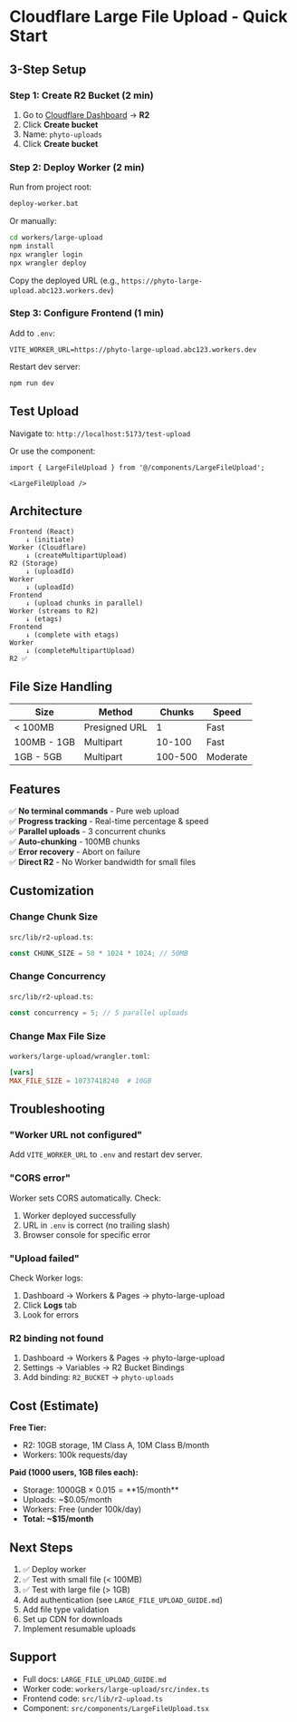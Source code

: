 # Cloudflare Large File Upload - Quick Start

## 3-Step Setup

### Step 1: Create R2 Bucket (2 min)
1. Go to [Cloudflare Dashboard](https://dash.cloudflare.com) → **R2**
2. Click **Create bucket**
3. Name: `phyto-uploads`
4. Click **Create bucket**

### Step 2: Deploy Worker (2 min)
Run from project root:
```bash
deploy-worker.bat
```

Or manually:
```bash
cd workers/large-upload
npm install
npx wrangler login
npx wrangler deploy
```

Copy the deployed URL (e.g., `https://phyto-large-upload.abc123.workers.dev`)

### Step 3: Configure Frontend (1 min)
Add to `.env`:
```
VITE_WORKER_URL=https://phyto-large-upload.abc123.workers.dev
```

Restart dev server:
```bash
npm run dev
```

## Test Upload

Navigate to: `http://localhost:5173/test-upload`

Or use the component:
```tsx
import { LargeFileUpload } from '@/components/LargeFileUpload';

<LargeFileUpload />
```

## Architecture

```
Frontend (React)
    ↓ (initiate)
Worker (Cloudflare)
    ↓ (createMultipartUpload)
R2 (Storage)
    ↓ (uploadId)
Worker
    ↓ (uploadId)
Frontend
    ↓ (upload chunks in parallel)
Worker (streams to R2)
    ↓ (etags)
Frontend
    ↓ (complete with etags)
Worker
    ↓ (completeMultipartUpload)
R2 ✅
```

## File Size Handling

| Size | Method | Chunks | Speed |
|------|--------|--------|-------|
| < 100MB | Presigned URL | 1 | Fast |
| 100MB - 1GB | Multipart | 10-100 | Fast |
| 1GB - 5GB | Multipart | 100-500 | Moderate |

## Features

✅ **No terminal commands** - Pure web upload  
✅ **Progress tracking** - Real-time percentage & speed  
✅ **Parallel uploads** - 3 concurrent chunks  
✅ **Auto-chunking** - 100MB chunks  
✅ **Error recovery** - Abort on failure  
✅ **Direct R2** - No Worker bandwidth for small files  

## Customization

### Change Chunk Size
`src/lib/r2-upload.ts`:
```ts
const CHUNK_SIZE = 50 * 1024 * 1024; // 50MB
```

### Change Concurrency
`src/lib/r2-upload.ts`:
```ts
const concurrency = 5; // 5 parallel uploads
```

### Change Max File Size
`workers/large-upload/wrangler.toml`:
```toml
[vars]
MAX_FILE_SIZE = 10737418240  # 10GB
```

## Troubleshooting

### "Worker URL not configured"
Add `VITE_WORKER_URL` to `.env` and restart dev server.

### "CORS error"
Worker sets CORS automatically. Check:
1. Worker deployed successfully
2. URL in `.env` is correct (no trailing slash)
3. Browser console for specific error

### "Upload failed"
Check Worker logs:
1. Dashboard → Workers & Pages → phyto-large-upload
2. Click **Logs** tab
3. Look for errors

### R2 binding not found
1. Dashboard → Workers & Pages → phyto-large-upload
2. Settings → Variables → R2 Bucket Bindings
3. Add binding: `R2_BUCKET` → `phyto-uploads`

## Cost (Estimate)

**Free Tier:**
- R2: 10GB storage, 1M Class A, 10M Class B/month
- Workers: 100k requests/day

**Paid (1000 users, 1GB files each):**
- Storage: 1000GB × $0.015 = **$15/month**
- Uploads: ~$0.05/month
- Workers: Free (under 100k/day)
- **Total: ~$15/month**

## Next Steps

1. ✅ Deploy worker
2. ✅ Test with small file (< 100MB)
3. ✅ Test with large file (> 1GB)
4. Add authentication (see `LARGE_FILE_UPLOAD_GUIDE.md`)
5. Add file type validation
6. Set up CDN for downloads
7. Implement resumable uploads

## Support

- Full docs: `LARGE_FILE_UPLOAD_GUIDE.md`
- Worker code: `workers/large-upload/src/index.ts`
- Frontend code: `src/lib/r2-upload.ts`
- Component: `src/components/LargeFileUpload.tsx`
